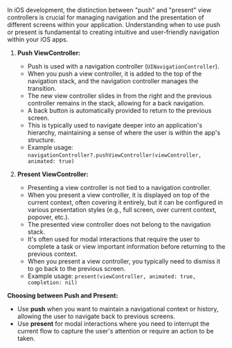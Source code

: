 
In iOS development, the distinction between "push" and "present" view controllers is crucial for managing navigation and the presentation of different screens within your application. Understanding when to use push or present is fundamental to creating intuitive and user-friendly navigation within your iOS apps.

1. **Push ViewController:**
    
    - Push is used with a navigation controller (`UINavigationController`).
    - When you push a view controller, it is added to the top of the navigation stack, and the navigation controller manages the transition.
    - The new view controller slides in from the right and the previous controller remains in the stack, allowing for a back navigation.
    - A back button is automatically provided to return to the previous screen.
    - This is typically used to navigate deeper into an application's hierarchy, maintaining a sense of where the user is within the app's structure.
    - Example usage: `navigationController?.pushViewController(viewController, animated: true)`
2. **Present ViewController:**
    
    - Presenting a view controller is not tied to a navigation controller.
    - When you present a view controller, it is displayed on top of the current context, often covering it entirely, but it can be configured in various presentation styles (e.g., full screen, over current context, popover, etc.).
    - The presented view controller does not belong to the navigation stack.
    - It's often used for modal interactions that require the user to complete a task or view important information before returning to the previous context.
    - When you present a view controller, you typically need to dismiss it to go back to the previous screen.
    - Example usage: `present(viewController, animated: true, completion: nil)`

**Choosing between Push and Present:**

- Use **push** when you want to maintain a navigational context or history, allowing the user to navigate back to previous screens.
- Use **present** for modal interactions where you need to interrupt the current flow to capture the user's attention or require an action to be taken.


